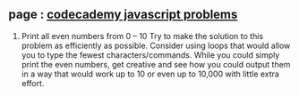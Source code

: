 ## page : [codecademy javascript problems](https://www.codecademy.com/resources/blog/10-javascript-code-challenges-for-beginners/)




1. Print all even numbers from 0 – 10
Try to make the solution to this problem as efficiently as possible. Consider using loops that would allow you to type the fewest characters/commands. While you could simply print the even numbers, get creative and see how you could output them in a way that would work up to 10 or even up to 10,000 with little extra effort.
